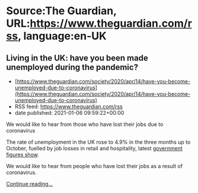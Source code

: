 # Source:The Guardian, URL:https://www.theguardian.com/rss, language:en-UK

## Living in the UK: have you been made unemployed during the pandemic?
 - [https://www.theguardian.com/society/2020/apr/14/have-you-become-unemployed-due-to-coronavirus](https://www.theguardian.com/society/2020/apr/14/have-you-become-unemployed-due-to-coronavirus)
 - RSS feed: https://www.theguardian.com/rss
 - date published: 2021-01-06 09:59:22+00:00

<p>We would like to hear from those who have lost their jobs due to coronavirus</p><p>The rate of unemployment in the UK rose to 4.9% in the three months up to October, fuelled by job losses in retail and hospitality, latest <a href="https://www.theguardian.com/business/2020/dec/15/uk-redundancies-rise-covid-unemployment-rate-job-losses">government figures show</a>.</p><p>We would like to hear from people who have lost their jobs as a result of coronavirus. </p> <a href="https://www.theguardian.com/society/2020/apr/14/have-you-become-unemployed-due-to-coronavirus">Continue reading...</a>


